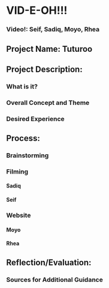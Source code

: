 # VID-E-OH!!!
### Video!: Seif, Sadiq, Moyo, Rhea
## Project Name: Tuturoo

## Project Description:

### What is it?

### Overall Concept and Theme

### Desired Experience

## Process: 

### Brainstorming

### Filming
#### Sadiq

#### Seif

### Website
#### Moyo

#### Rhea



## Reflection/Evaluation: 

### Sources for Additional Guidance
